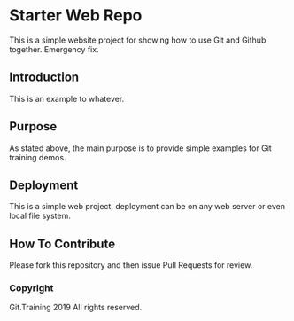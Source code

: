 # Starter Web Repo

This is a simple website project for showing how to use Git and Github together.
Emergency fix.

## Introduction 

This is an example to whatever.

## Purpose

As stated above, the main purpose is to provide simple examples for Git training demos.

## Deployment

This is a simple web project, deployment can be on any web server or even local file system.

## How To Contribute

Please fork this repository and then issue Pull Requests for review.

### Copyright

Git.Training 2019 All rights reserved.